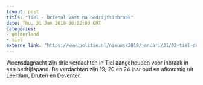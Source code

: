 ```yaml
---
layout: post
title: "Tiel - Drietal vast na bedrijfsinbraak"
date: Thu, 31 Jan 2019 08:02:00 GMT
categories: 
- gelderland 
- tiel 
externe_link: "https://www.politie.nl/nieuws/2019/januari/31/02-tiel-drietal-vast-na-bedrijfsinbraak.html"
---
```


Woensdagnacht zijn drie verdachten in Tiel aangehouden voor inbraak in een bedrijfspand. De verdachten zijn 19, 20 en 24 jaar oud en afkomstig uit Leerdam, Druten en Deventer.
